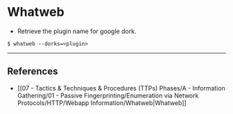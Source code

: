 # Whatweb

- Retrieve the plugin name for google dork.

```
$ whatweb --dorks=<plugin>
```

---
## References

- [[07 - Tactics & Techniques & Procedures (TTPs) Phases/A - Information Gathering/01 - Passive Fingerprinting/Enumeration via Network Protocols/HTTP/Webapp Information/Whatweb|Whatweb]]